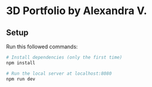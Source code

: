 # 3D Portfolio by Alexandra V.

## Setup

Run this followed commands:

``` bash
# Install dependencies (only the first time)
npm install

# Run the local server at localhost:8080
npm run dev

